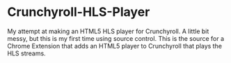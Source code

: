 # Crunchyroll-HLS-Player
My attempt at making an HTML5 HLS player for Crunchyroll.
A little bit messy, but this is my first time using source control.
This is the source for a Chrome Extension that adds an HTML5 player to Crunchyroll that plays the HLS streams.
